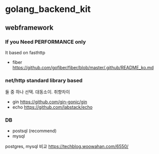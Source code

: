 # golang_backend_kit

## webframework

### If you Need PERFORMANCE only
It based on fasthttp
- fiber https://github.com/gofiber/fiber/blob/master/.github/README_ko.md

### net/http standard library based 
둘 중 하나 선택. 대동소이. 취향차이
- gin https://github.com/gin-gonic/gin
- echo https://github.com/labstack/echo

### DB
+ postsql (recommend)
+ mysql

postgres, mysql 비교
https://techblog.woowahan.com/6550/

